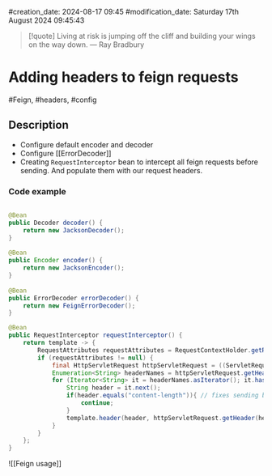 #creation_date:  2024-08-17 09:45
#modification_date: Saturday 17th August 2024 09:45:43
> [!quote] Living at risk is jumping off the cliff and building your wings on the way down.
> — Ray Bradbury
# Adding headers to feign requests
#Feign, #headers, #config
## Description 
- Configure default encoder and decoder
- Configure [[ErrorDecoder]]
- Creating `RequestInterceptor` bean to intercept all feign requests before sending. And populate them with our request headers.
### Code example 
```java 

@Bean  
public Decoder decoder() {  
    return new JacksonDecoder();  
}  
  
@Bean  
public Encoder encoder() {  
    return new JacksonEncoder();  
}  
  
@Bean  
public ErrorDecoder errorDecoder() {  
    return new FeignErrorDecoder();  
}

@Bean  
public RequestInterceptor requestInterceptor() {  
    return template -> {  
        RequestAttributes requestAttributes = RequestContextHolder.getRequestAttributes();  
        if (requestAttributes != null) {  
            final HttpServletRequest httpServletRequest = ((ServletRequestAttributes) requestAttributes).getRequest();  
            Enumeration<String> headerNames = httpServletRequest.getHeaderNames();  
            for (Iterator<String> it = headerNames.asIterator(); it.hasNext(); ) {  
                String header = it.next();  
                if(header.equals("content-length")){ // fixes sending big objets 
                    continue;  
                }  
                template.header(header, httpServletRequest.getHeader(header));  
            }  
        }  
    };  
}
```

![[Feign usage]]